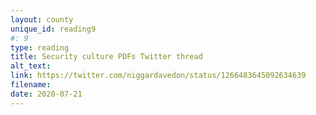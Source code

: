 ```yaml
---
layout: county 
unique_id: reading9
#: 9
type: reading
title: Security culture PDFs Twitter thread
alt_text: 
link: https://twitter.com/niggardavedon/status/1266483645092634639
filename: 
date: 2020-07-21
---
```

